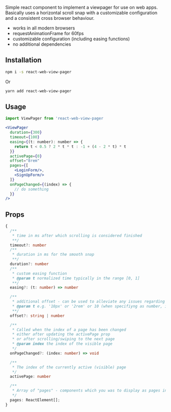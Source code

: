 Simple react component to implement a viewpager for use on web apps.
Basically uses a horizontal scroll snap with a customizable configuration and a consistent cross browser behaviour.

- works in all modern browsers
- requestAnimationFrame for 60fps
- customizable configuration (including easing functions)
- no additional dependencies

## Installation

```sh
npm i -s react-web-view-pager
```
Or
```sh
yarn add react-web-view-pager
```

## Usage
```ts
import ViewPager from 'react-web-view-pager
```

```jsx padded 
<ViewPager 
  duration={300}
  timeout={100}
  easing={(t: number): number => {
    return t < 0.5 ? 2 * t * t : -1 + (4 - 2 * t) * t
  }}
  activePage={0} 
  offset="8rem"
  pages={[
    <LoginForm/>,
    <SignUpForm/>
  ]} 
  onPageChanged={(index) => {
    // do something
  }}
/>
```

## Props
```ts
{
  /**
   * time in ms after which scrolling is considered finished
   **/
  timeout?: number
  /**
   * duration in ms for the smooth snap
   **/
  duration?: number
  /**
   * custom easing function
   * @param t normalized time typically in the range [0, 1]
   **/
  easing?: (t: number) => number

  /**
   * additional offset - can be used to alleviate any issues regarding margin/padding
   * @param t e.g. '10px' or '2rem' or 10 (when specifiyng as number, it will be treated as pixels)
   **/
  offset?: string | number

  /**
   * Called when the index of a page has been changed
   * either after updating the activePage prop 
   * or after scrolling/swiping to the next page
   * @param index the index of the visible page
   */
  onPageChanged?: (index: number) => void

  /**
   * The index of the currently active (visible) page
   */
  activePage: number

  /**
   * Array of "pages" - components which you was to display as pages in the viewpager
   */
  pages: ReactElement[];
}
```
